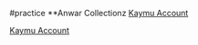 #practice
**Anwar Collectionz
[Kaymu Account](http://www.kaymu.pk/seller/echangeproducts)

[Kaymu Account](http://www.kaymu.pk/seller/anwarcollectionz)